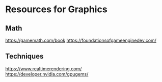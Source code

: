 # Resources for Graphics

## Math

https://gamemath.com/book
https://foundationsofgameenginedev.com/

## Techniques

https://www.realtimerendering.com/
https://developer.nvidia.com/gpugems/

